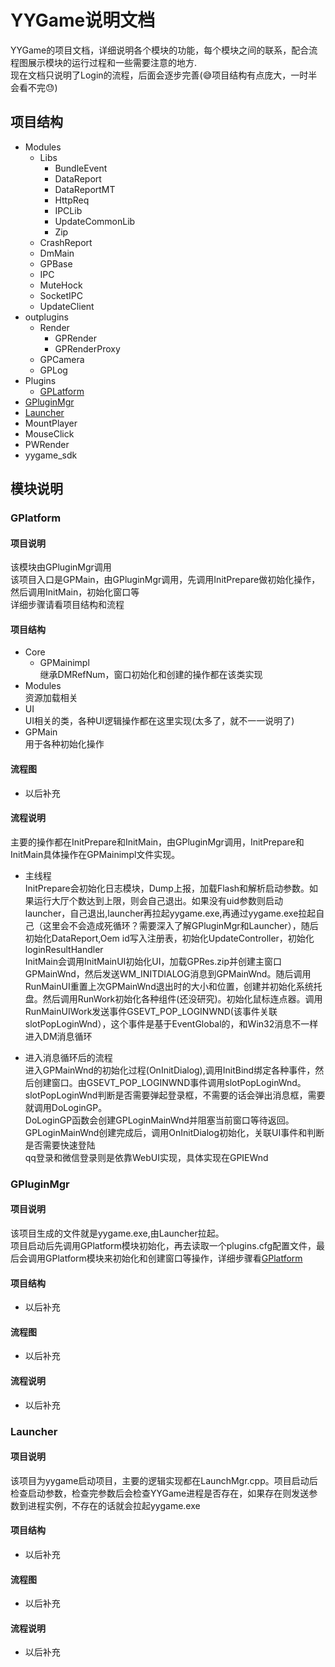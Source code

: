 # YYGame说明文档
YYGame的项目文档，详细说明各个模块的功能，每个模块之间的联系，配合流程图展示模块的运行过程和一些需要注意的地方.<br>
现在文档只说明了Login的流程，后面会逐步完善(:sweat_smile:项目结构有点庞大，一时半会看不完:sweat:)

## 项目结构
* Modules
    * Libs
        * BundleEvent
        * DataReport
        * DataReportMT
        * HttpReq
        * IPCLib
        * UpdateCommonLib
        * Zip
    * CrashReport
    * DmMain
    * GPBase
    * IPC
    * MuteHock
    * SocketIPC
    * UpdateClient
* outplugins
    * Render
        * GPRender
        * GPRenderProxy
    * GPCamera
    * GPLog
* Plugins
    * [GPLatform](#GPLatform)
* [GPluginMgr](#GPluginMgr)
* [Launcher](#Launcher)
* MountPlayer
* MouseClick
* PWRender
* yygame_sdk

## 模块说明

### GPlatform 
#### 项目说明
该模块由GPluginMgr调用  
该项目入口是GPMain，由GPluginMgr调用，先调用InitPrepare做初始化操作，然后调用InitMain，初始化窗口等  
详细步骤请看项目结构和流程

#### 项目结构
* Core  
    * GPMainimpl  
      继承DMRefNum，窗口初始化和创建的操作都在该类实现  
* Modules  
   资源加载相关  
* UI       
    UI相关的类，各种UI逻辑操作都在这里实现(太多了，就不一一说明了)  
* GPMain   
    用于各种初始化操作

#### 流程图  
* 以后补充

#### 流程说明  
主要的操作都在InitPrepare和InitMain，由GPluginMgr调用，InitPrepare和InitMain具体操作在GPMainimpl文件实现。  

* 主线程  
InitPrepare会初始化日志模块，Dump上报，加载Flash和解析启动参数。如果运行大厅个数达到上限，则会自己退出。如果没有uid参数则启动launcher，自己退出,launcher再拉起yygame.exe,再通过yygame.exe拉起自己（这里会不会造成死循环？需要深入了解GPluginMgr和Launcher），随后初始化DataReport,Oem id写入注册表，初始化UpdateController，初始化loginResultHandler  
InitMain会调用InitMainUI初始化UI，加载GPRes.zip并创建主窗口GPMainWnd，然后发送WM_INITDIALOG消息到GPMainWnd。随后调用RunMainUI重置上次GPMainWnd退出时的大小和位置，创建并初始化系统托盘。然后调用RunWork初始化各种组件(还没研究)。初始化鼠标连点器。调用RunMainUIWork发送事件GSEVT_POP_LOGINWND(该事件关联slotPopLoginWnd），这个事件是基于EventGlobal的，和Win32消息不一样
进入DM消息循环

* 进入消息循环后的流程  
进入GPMainWnd的初始化过程(OnInitDialog),调用InitBind绑定各种事件，然后创建窗口。由GSEVT_POP_LOGINWND事件调用slotPopLoginWnd。  
slotPopLoginWnd判断是否需要弹起登录框，不需要的话会弹出消息框，需要就调用DoLoginGP。  
DoLoginGP函数会创建GPLoginMainWnd并阻塞当前窗口等待返回。  
GPLoginMainWnd创建完成后，调用OnInitDialog初始化，关联UI事件和判断是否需要快速登陆  
qq登录和微信登录则是依靠WebUI实现，具体实现在GPIEWnd  

### GPluginMgr  
#### 项目说明  
该项目生成的文件就是yygame.exe,由Launcher拉起。   
项目启动后先调用GPlatform模块初始化，再去读取一个plugins.cfg配置文件，最后会调用GPlatform模块来初始化和创建窗口等操作，详细步骤看[GPlatform](#GPlatform)

#### 项目结构  
* 以后补充

#### 流程图  
* 以后补充  

#### 流程说明  
* 以后补充  

### Launcher  
#### 项目说明  
该项目为yygame启动项目，主要的逻辑实现都在LaunchMgr.cpp。项目启动后检查启动参数，检查完参数后会检查YYGame进程是否存在，如果存在则发送参数到进程实例，不存在的话就会拉起yygame.exe
#### 项目结构  
* 以后补充 

#### 流程图  
* 以后补充  

#### 流程说明  
* 以后补充  
